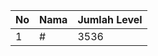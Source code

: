 | No | Nama            | Jumlah Level |
|----|-----------------|--------------|
| 1  | #    |    3536        |
